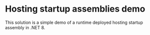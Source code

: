 # Hosting startup assemblies demo

This solution is a simple demo of a runtime deployed hosting startup assembly in .NET 8.